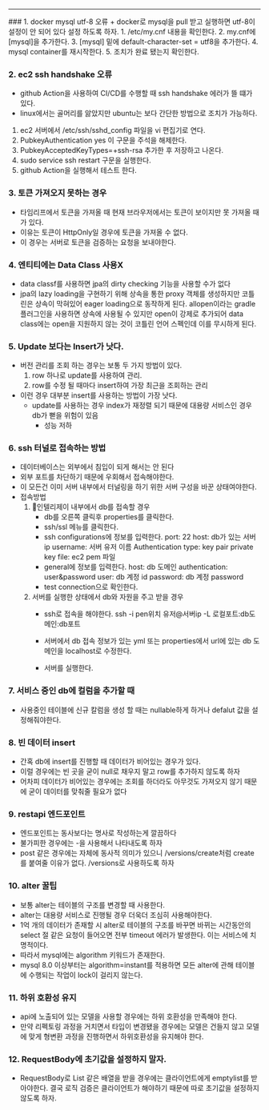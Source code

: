 <hr>
### 1. docker mysql utf-8 오류
+ docker로 mysql을 pull 받고 실행하면 utf-8이 설정이 안 되어 있다 설정 하도록 하자.
1. /etc/my.cnf 내용을 확인한다.
2. my.cnf에 [mysql]을 추가한다.
3. [mysql] 밑에 default-character-set = utf8을 추가한다.
4. mysql container를 재시작한다.
5. 조치가 완료 됐는지 확인한다.

### 2. ec2 ssh handshake 오류
+ github Action을 사용하여 CI/CD를 수행할 때 ssh handshake 에러가 뜰 떄가 있다.
+ linux에서는 골머리를 앓았지만 ubuntu는 보다 간단한 방법으로 조치가 가능하다.
1. ec2 서버에서 /etc/ssh/sshd_config 파일을 vi 편집기로 연다.
2. PubkeyAuthentication yes 이 구문을 주석을 해제한다.
3. PubkeyAcceptedKeyTypes=+ssh-rsa 추가한 후 저장하고 나온다.
4. sudo service ssh restart 구문을 실행한다.
5. github Action을 실행해서 테스트 한다.

### 3. 토큰 가져오지 못하는 경우
+ 타임리프에서 토큰을 가져올 때 현재 브라우저에서는 토큰이 보이지만 못 가져올 때가 있다.
+ 이유는 토큰이 HttpOnly일 경우에 토큰을 가져올 수 없다.
+ 이 경우는 서버로 토큰을 검증하는 요청을 보내야한다.

### 4. 엔티티에는 Data Class 사용X
* data classf를 사용하면 jpa의 dirty checking 기능을 사용할 수가 없다
* jpa의 lazy loading을 구현하기 위해 상속을 통한 proxy 객체를 생성하지만 코틀린은 상속이 막혀있어 eager loading으로 동작하게 된다. allopen이라는 gradle 플러그인을 사용하면 상속에 사용될 수 있지만 open이 강제로 추가되어  data class에는 open을 지원하지 않는 것이 코틀린 언어 스펙인데 이를 무시하게 된다.
### 5. Update 보다는 Insert가 낫다.
* 버전 관리를 조회 하는 경우는 보통 두 가지 방법이 있다.
	1. row 하나로 update를 사용하여 관리.
	2. row를 수정 될 때마다 insert하여 가장 최근을 조회하는 관리
* 이런 경우 대부분 insert를 사용하는 방법이 가장 낫다.
	* update를 사용하는 경우 index가 재정렬 되기 때문에 대용량 서비스인 경우 db가 뻗을 위험이 있음 
		* 성능 저하

### 6. ssh 터널로 접속하는 방법
* 데이터베이스는 외부에서 침입이 되게 해서는 안 된다
* 외부 포트를 차단하기 때문에 우회해서 접속해야한다.
* 이 모든건 이미 서버 내부에서 터널링을 하기 위한 서버 구성을 바꾼 상태여야한다.
* 접속방법
	1. 인텔리제이 내부에서 db를 접속할 경우
		* db를 오른쪽 클릭후 properties를 클릭한다.
		* ssh/ssl 메뉴를 클릭한다.
		* ssh configurations에 정보를 입력한다.
			port: 22
			host: db가 있는 서버 ip
			username: 서버 유저 이름
			Authentication type: key pair
			private key file: ec2 pem 파일
		* general에 정보를 입력한다.
			host: db 도메인
			authentication: user&password
			user: db 계정 id
			password: db 계정 password
		*  test connection으로 확인한다.
	2. 서버를 실행한 상태에서 db와 자원을 주고 받을 경우
		* ssh로 접속을 해야한다.
			ssh -i pen위치 유저@서버ip -L 로컬포트:db도메인:db포트

		* 서버에서 db 접속 정보가 있는 yml 또는 properties에서 url에 있는 db 도메인을 localhost로 수정한다.
		* 서버를 실행한다.

### 7. 서비스 중인 db에 컬럼을 추가할 때
* 사용중인 테이블에 신규 칼럼을 생성 할 때는 nullable하게 하거나 defalut 값을 설정해줘야한다.

### 8. 빈 데이터 insert
* 간혹 db에 insert를 진행할 때 데이터가 비어있는 경우가 있다.
* 이럴 경우에는 빈 곳을 굳이 null로 채우지 말고 row를 추가하지 않도록 하자
* 어차피 데이터가 비어있는 경우에는 조회를 하더라도 아무것도 가져오지 않기 때문에 굳이 데이터를 맞춰줄 필요가 없다

### 9. restapi 엔드포인트
* 엔드포인트는  동사보다는 명사로 작성하는게 깔끔하다
* 불가피한 경우에는 -을 사용해서 나타내도록 하자
* post 같은 경우에는 자체에 동사적 의미가 있으니 /versions/create처럼 create를 붙여줄 이유가 없다. /versions로 사용하도록 하자

### 10. alter 꿀팁
* 보통 alter는 테이블의 구조를 변경할 때 사용한다.
* alter는 대용량 서비스로 진행될 경우 더욱더 조심히 사용해야한다.
* 1억 개의 데이터가 존재할 시 alter로 테이블의 구조를 바꾸면 바뀌는 시간동안의 select 절 같은 요청이 들어오면 전부 timeout 에러가 발생한다. 이는 서비스에 치명적이다.
* 따라서 mysql에는 algorithm 키워드가 존재한다.
* mysql 8.0 이상부터는 algorithm=instant를 적용하면 모든 alter에 관해 테이블에 수행되는 작업이 lock이 걸리지 않는다.

### 11. 하위 호환성 유지
* api에 노출되어 있는 모델을 사용할 경우에는 하위 호환성을 만족해야 한다.
* 만약 리펙토링 과정을 거치면서 타입이 변경됐을 경우에는 모델은 건들지 않고 모델에 맞게 형변환 과정을 진행하면서 하위호환성을 유지해야 한다.
### 12. RequestBody에 초기값을 설정하지 말자.
* RequestBody로 List<String> 같은 배열을 받을 경우에는 클라이언트에게 emptylist를 받아야한다.
	결국 로직 검증은 클라이언트가 해야하기 때문에 따로 초기값을 설정하지 않도록 하자.







